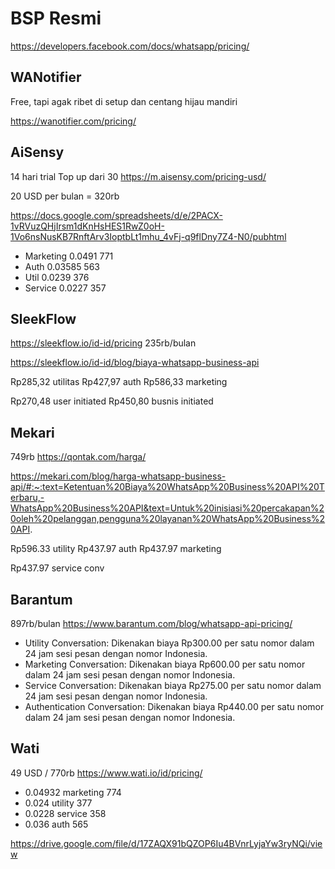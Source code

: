 # BSP Resmi

https://developers.facebook.com/docs/whatsapp/pricing/

## WANotifier
Free, tapi agak ribet di setup dan centang hijau mandiri

https://wanotifier.com/pricing/


## AiSensy
14 hari trial
Top up dari 30
https://m.aisensy.com/pricing-usd/

20 USD per bulan = 320rb

https://docs.google.com/spreadsheets/d/e/2PACX-1vRVuzQHjIrsm1dKnHsHES1RwZ0oH-1Vo6nsNusKB7RnftArv3IoptbLt1mhu_4vFj-q9flDny7Z4-N0/pubhtml

* Marketing 0.0491 771 
* Auth 0.03585 563
* Util 0.0239  376
* Service 0.0227  357


## SleekFlow
https://sleekflow.io/id-id/pricing
235rb/bulan


https://sleekflow.io/id-id/blog/biaya-whatsapp-business-api

Rp285,32 utilitas
Rp427,97 auth
Rp586,33 marketing

Rp270,48 user initiated
Rp450,80 busnis initiated

## Mekari

749rb
https://qontak.com/harga/


https://mekari.com/blog/harga-whatsapp-business-api/#:~:text=Ketentuan%20Biaya%20WhatsApp%20Business%20API%20Terbaru,-WhatsApp%20Business%20API&text=Untuk%20inisiasi%20percakapan%20oleh%20pelanggan,pengguna%20layanan%20WhatsApp%20Business%20API.

Rp596.33 utility
Rp437.97 auth
Rp437.97 marketing

Rp437.97 service conv


## Barantum
897rb/bulan
https://www.barantum.com/blog/whatsapp-api-pricing/


* Utility Conversation: Dikenakan biaya Rp300.00 per satu nomor dalam 24 jam sesi pesan dengan nomor Indonesia.
* Marketing Conversation: Dikenakan biaya Rp600.00 per satu nomor dalam 24 jam sesi pesan dengan nomor Indonesia.
* Service Conversation: Dikenakan biaya Rp275.00 per satu nomor dalam 24 jam sesi pesan dengan nomor Indonesia.
* Authentication Conversation: Dikenakan biaya Rp440.00 per satu nomor dalam 24 jam sesi pesan dengan nomor Indonesia.

## Wati
49 USD / 770rb
https://www.wati.io/id/pricing/


* 0.04932 marketing 774
* 0.024 utility 377
* 0.0228 service  358
* 0.036 auth 565

https://drive.google.com/file/d/17ZAQX91bQZOP6Iu4BVnrLyjaYw3ryNQi/view
